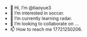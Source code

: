 - 👋 Hi, I’m @tiaoyue3
- 👀 I’m interested in soccer.
- 🌱 I’m currently learning radar.
- 💞️ I’m looking to collaborate on ...
- 📫 How to reach me 17721250206.

<!---
tiaoyue3/tiaoyue3 is a ✨ special ✨ repository because its `README.md` (this file) appears on your GitHub profile.
You can click the Preview link to take a look at your changes.
--->
